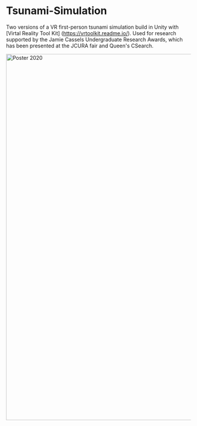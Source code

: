 # Tsunami-Simulation
Two versions of a VR first-person tsunami simulation build in Unity with [Virtal Reality Tool Kit] (https://vrtoolkit.readme.io/).
Used for research supported by the Jamie Cassels Undergraduate Research Awards, which has been presented at the JCURA fair and Queen's CSearch.

<img src="https://github.com/emmajohnson3/Tsunami-Simulation/blob/main/New-JCURA-poster.png" alt="Poster 2020" width="1000"/>

